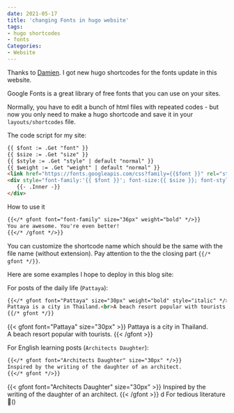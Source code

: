 ```yaml
---
date: 2021-05-17
title: 'changing Fonts in hugo website'
tags:
- hugo shortcodes
- fonts
Categories:
- Website
---
```


Thanks to [Damien](https://damien.co/blog/2020-06-20-use-custom-fonts-typography-hugo-shortcode/).
I got new hugo shortcodes for the
fonts update in this website.

Google Fonts is a great library of free fonts that you can use
on your sites.

Normally, you have to edit a bunch of
html files with repeated codes - but now
you only need to make a hugo shortcode
and save it in your `layouts/shortcodes` file.

 The code script for my site:

 ```md
{{ $font := .Get "font" }}
{{ $size := .Get "size" }}
{{ $style := .Get "style" | default "normal" }}
{{ $weight := .Get "weight" | default "normal" }}
<link href="https://fonts.googleapis.com/css?family={{$font }}" rel="stylesheet" type="text/css">
<div style="font-family:'{{ $font }}'; font-size:{{ $size }}; font-style:{{ $style}}; font-weight:{{ $weight }}">
    {{- .Inner -}}
</div>
```
How to use it
```md
{{</* gfont font="font-family" size="36px" weight="bold" */>}}
You are awesome. You're even better!
{{</* /gfont */>}}
```
You can customize the shortcode name which should be the same with the file name (without extension). Pay attention to the the closing part `{{/* gfont */}}`.

Here are some examples I hope to deploy in this blog site:

For posts of the daily life (`Pattaya`):

```md
{{</* gfont font="Pattaya" size="30px" weight="bold" style="italic" */>}}
Pattaya is a city in Thailand.<br>A beach resort popular with tourists.
{{/* gfont */}}
```

{{< gfont font="Pattaya" size="30px" >}}
Pattaya is a city in Thailand.<br>A beach resort popular with tourists.
{{< /gfont >}}

For English learning posts (`Architects Daughter`):
 ```md
 {{</* gfont font="Architects Daughter" size="30px" */>}}
 Inspired by the writing of the daughter of an architect.
 {{</* gfont */>}}
 ```

{{< gfont font="Architects Daughter" size="30px" >}}
Inspired by the writing of the daughter of an architect.
{{< /gfont >}}
d
 For tedious literature🙈()
